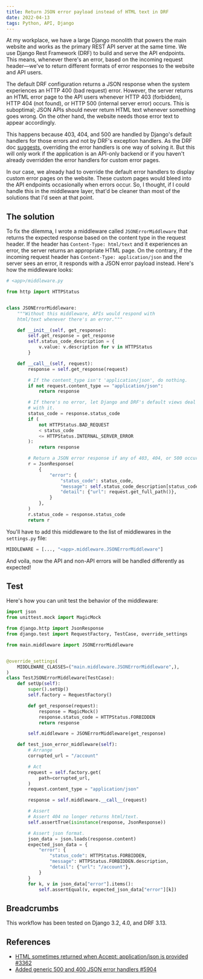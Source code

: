 ```yaml
---
title: Return JSON error payload instead of HTML text in DRF
date: 2022-04-13
tags: Python, API, Django
---
```


At my workplace, we have a large Django monolith that powers the main website and works as the primary REST API server at the same time. We use Django Rest Framework (DRF) to build and serve the API endpoints. This means, whenever there's an error, based on the incoming request header—we've to return different formats of error responses to the website and API users.

The default DRF configuration returns a JSON response when the system experiences an HTTP 400 (bad request) error. However, the server returns an HTML error page to the API users whenever HTTP 403 (forbidden), HTTP 404 (not found), or HTTP 500 (internal server error) occurs. This is suboptimal; JSON APIs should never return HTML text whenever something goes wrong. On the other hand, the website needs those error text to appear accordingly.

This happens because 403, 404, and 500 are handled by Django's default handlers for those errors and not by DRF's exception handlers. As the DRF doc [suggests](https://www.django-rest-framework.org/api-guide/exceptions/#generic-error-views), overriding the error handlers is one way of solving it. But this will only work if the application is an API-only backend or if you haven't already overridden the error handlers for custom error pages.

In our case, we already had to override the default error handlers to display custom error pages on the website. These custom pages would bleed into the API endpoints occasionally when errors occur. So, I thought, if I could handle this in the middleware layer, that'd be cleaner than most of the solutions that I'd seen at that point.

## The solution

To fix the dilemma, I wrote a middleware called `JSONErrorMiddleware` that returns the expected response based on the content type in the request header. If the header has `Content-Type: html/text` and it experiences an error, the server returns an appropriate HTML page. On the contrary, if the incoming request header has `Content-Type: application/json` and the server sees an error, it responds with a JSON error payload instead. Here's how the middleware looks:

```python
# <app>/middleware.py

from http import HTTPStatus


class JSONErrorMiddleware:
    """Without this middleware, APIs would respond with
    html/text whenever there's an error."""

    def __init__(self, get_response):
        self.get_response = get_response
        self.status_code_description = {
            v.value: v.description for v in HTTPStatus
        }

    def __call__(self, request):
        response = self.get_response(request)

        # If the content_type isn't 'application/json', do nothing.
        if not request.content_type == "application/json":
            return response

        # If there's no error, let Django and DRF's default views deal
        # with it.
        status_code = response.status_code
        if (
            not HTTPStatus.BAD_REQUEST
            < status_code
            <= HTTPStatus.INTERNAL_SERVER_ERROR
        ):
            return response

        # Return a JSON error response if any of 403, 404, or 500 occurs.
        r = JsonResponse(
            {
                "error": {
                    "status_code": status_code,
                    "message": self.status_code_description[status_code],
                    "detail": {"url": request.get_full_path()},
                }
            },
        )
        r.status_code = response.status_code
        return r
```

You'll have to add this middleware to the list of middlewares in the `settings.py` file:

```python
MIDDLEWARE = [..., "<app>.middleware.JSONErrorMiddleware"]
```

And voila, now the API and non-API errors will be handled differently as expected!

## Test

Here's how you can unit test the behavior of the middleware:

```python
import json
from unittest.mock import MagicMock

from django.http import JsonResponse
from django.test import RequestFactory, TestCase, override_settings

from main.middleware import JSONErrorMiddleware


@override_settings(
    MIDDLEWARE_CLASSES=("main.middleware.JSONErrorMiddleware",),
)
class TestJSONErrorMiddleware(TestCase):
    def setUp(self):
        super().setUp()
        self.factory = RequestFactory()

        def get_response(request):
            response = MagicMock()
            response.status_code = HTTPStatus.FORBIDDEN
            return response

        self.middleware = JSONErrorMiddleware(get_response)

    def test_json_error_middleware(self):
        # Arrange
        corrupted_url = "/account"

        # Act
        request = self.factory.get(
            path=corrupted_url,
        )
        request.content_type = "application/json"

        response = self.middleware.__call__(request)

        # Assert
        # Assert 404 no longer returns html/text.
        self.assertTrue(isinstance(response, JsonResponse))

        # Assert json format.
        json_data = json.loads(response.content)
        expected_json_data = {
            "error": {
                "status_code": HTTPStatus.FORBIDDEN,
                "message": HTTPStatus.FORBIDDEN.description,
                "detail": {"url": "/account"},
            }
        }
        for k, v in json_data["error"].items():
            self.assertEqual(v, expected_json_data["error"][k])
```

## Breadcrumbs

This workflow has been tested on Django 3.2, 4.0, and DRF 3.13.

## References

* [HTML sometimes returned when Accept: application/json is provided #3362](https://github.com/encode/django-rest-framework/issues/3362)
* [Added generic 500 and 400 JSON error handlers #5904](https://github.com/encode/django-rest-framework/pull/5904)
